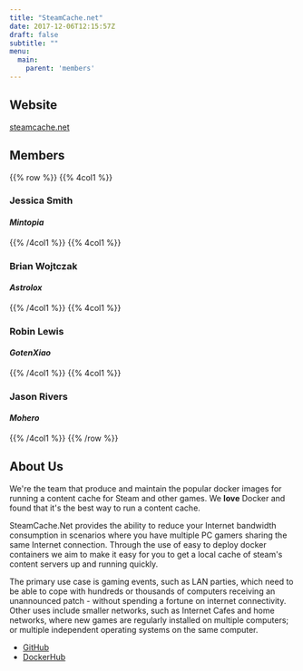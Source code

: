 ```yaml
---
title: "SteamCache.net"
date: 2017-12-06T12:15:57Z
draft: false
subtitle: ""
menu:
  main:
    parent: 'members'
---
```


## Website
[steamcache.net](http://www.steamcache.net)

## Members
{{% row %}}
{{% 4col1 %}}
### Jessica Smith
#### *Mintopia*
{{% /4col1 %}}
{{% 4col1 %}}
### Brian Wojtczak
#### *Astrolox*
{{% /4col1 %}}
{{% 4col1 %}}
### Robin Lewis
#### *GotenXiao*
{{% /4col1 %}}
{{% 4col1 %}}
### Jason Rivers
#### *Mohero*
{{% /4col1 %}}
{{% /row %}}

## About Us

We're the team that produce and maintain the popular docker images for running a content cache for Steam and other games. We **love** Docker and found that it's the best way to run a content cache.

SteamCache.Net provides the ability to reduce your Internet bandwidth consumption in scenarios where you have multiple PC gamers sharing the same Internet connection. Through the use of easy to deploy docker containers we aim to make it easy for you to get a local cache of steam's content servers up and running quickly.

The primary use case is gaming events, such as LAN parties, which need to be able to cope with hundreds or thousands of computers receiving an unannounced patch - without spending a fortune on internet connectivity. Other uses include smaller networks, such as Internet Cafes and home networks, where new games are regularly installed on multiple computers; or multiple independent operating systems on the same computer.

 - [GitHub](https://github.com/steamcache)
 - [DockerHub](https://hub.docker.com/r/steamcache/)